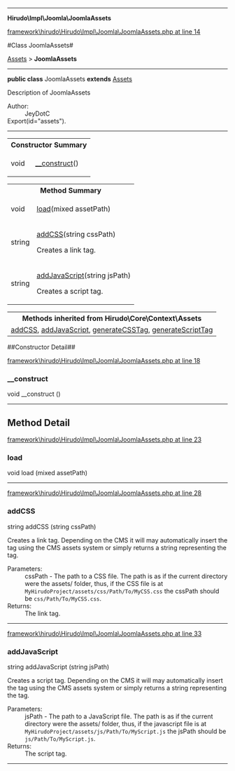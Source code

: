 

- - -

**Hirudo\Impl\Joomla\JoomlaAssets**


<a href="https://github.com/JeyDotC/Hirudo/blob/master/framework/hirudo/Hirudo/Impl/Joomla/JoomlaAssets.php#L14" target='_blank'>framework\hirudo\Hirudo\Impl\Joomla\JoomlaAssets.php at line 14</a>

#Class JoomlaAssets#

<a href="https://github.com/JeyDotC/Hirudo-docs/blob/master/Hirudo/Core/Context/Assets.md">Assets</a>
 &gt; **JoomlaAssets**




- - -

<p><strong>public  class</strong> <span>JoomlaAssets</span>
<strong>extends</strong> <a href="https://github.com/JeyDotC/Hirudo-docs/blob/master/Hirudo/Core/Context/Assets.md">Assets</a>

</p>

<div class="comment" id="overview_description"><p>Description of JoomlaAssets</p></div>

<dl>
<dt>Author:</dt>
<dd>JeyDotC</dd>
<dt>Export(id="assets").</dt>
</dl>


<hr />

<table id="summary_constructor">
<tr><th colspan="2">Constructor Summary</th></tr>
<tr>
<td><span class='k'></span> <span class='nx'>void</span></td>
<td class="description"><p class="name"><a href="#__construct">__construct</a>()</p></td>
</tr>
</table>

<table id="summary_method">
<tr><th colspan="2">Method Summary</th></tr>
<tr>
<td><span class='k'></span> <span class='nx'>void</span></td>
<td class="description"><p class="name"><a href="#load">load</a>(mixed assetPath)</p></td>
</tr>
<tr>
<td><span class='k'></span> <span class='nx'>string</span></td>
<td class="description"><p class="name"><a href="#addcss">addCSS</a>(string cssPath)</p><p class="description">Creates a link tag. </p></td>
</tr>
<tr>
<td><span class='k'></span> <span class='nx'>string</span></td>
<td class="description"><p class="name"><a href="#addjavascript">addJavaScript</a>(string jsPath)</p><p class="description">Creates a script tag. </p></td>
</tr>
</table>

<table class="inherit">
<tr><th colspan="2">Methods inherited from Hirudo\Core\Context\Assets</th></tr>
<tr><td><a href="https://github.com/JeyDotC/Hirudo-docs/blob/master/Hirudo/Core/Context/Assets.md#addcss">addCSS</a>, <a href="https://github.com/JeyDotC/Hirudo-docs/blob/master/Hirudo/Core/Context/Assets.md#addjavascript">addJavaScript</a>, <a href="https://github.com/JeyDotC/Hirudo-docs/blob/master/Hirudo/Core/Context/Assets.md#generatecsstag">generateCSSTag</a>, <a href="https://github.com/JeyDotC/Hirudo-docs/blob/master/Hirudo/Core/Context/Assets.md#generatescripttag">generateScriptTag</a></td></tr></table>

##Constructor Detail##


<a href="https://github.com/JeyDotC/Hirudo/blob/master/framework/hirudo/Hirudo/Impl/Joomla/JoomlaAssets.php#L18" target='_blank'>framework\hirudo\Hirudo\Impl\Joomla\JoomlaAssets.php at line 18</a>

<h3 id="__construct">__construct</h3>
<span class='k'></span> <span class='nx'>void</span> <span class='nf'>__construct</span> ()

<div class="details">

</div>

- - -

<h2 id="detail_method">Method Detail</h2>

<a href="https://github.com/JeyDotC/Hirudo/blob/master/framework/hirudo/Hirudo/Impl/Joomla/JoomlaAssets.php#L23" target='_blank'>framework\hirudo\Hirudo\Impl\Joomla\JoomlaAssets.php at line 23</a>

<h3 id="load()">load</h3>
<span class='k'></span> <span class='nx'>void</span> <span class='nf'>load</span> (mixed assetPath)

<div class="details">

</div>

- - -


<a href="https://github.com/JeyDotC/Hirudo/blob/master/framework/hirudo/Hirudo/Impl/Joomla/JoomlaAssets.php#L28" target='_blank'>framework\hirudo\Hirudo\Impl\Joomla\JoomlaAssets.php at line 28</a>

<h3 id="addCSS()">addCSS</h3>
<span class='k'></span> <span class='nx'>string</span> <span class='nf'>addCSS</span> (string cssPath)

<div class="details">
<p><p>Creates a link tag. Depending on the CMS it will may automatically insert
the tag using the CMS assets system or simply returns a string representing
the tag.</p></p><dl>
<dt>Parameters:</dt>
<dd>cssPath - The path to a CSS file. The path is as if the current directory were the assets/ folder, thus, if the CSS file is at <code>MyHirudoProject/assets/css/Path/To/MyCSS.css</code> the cssPath should be <code>css/Path/To/MyCSS.css</code>.</dd>
<dt>Returns:</dt>
<dd>The link tag.</dd>
</dl>

</div>

- - -


<a href="https://github.com/JeyDotC/Hirudo/blob/master/framework/hirudo/Hirudo/Impl/Joomla/JoomlaAssets.php#L33" target='_blank'>framework\hirudo\Hirudo\Impl\Joomla\JoomlaAssets.php at line 33</a>

<h3 id="addJavaScript()">addJavaScript</h3>
<span class='k'></span> <span class='nx'>string</span> <span class='nf'>addJavaScript</span> (string jsPath)

<div class="details">
<p><p>Creates a script tag. Depending on the CMS it will may automatically insert
the tag using the CMS assets system or simply returns a string representing
the tag.</p></p><dl>
<dt>Parameters:</dt>
<dd>jsPath - The path to a JavaScript file. The path is as if the current directory were the assets/ folder, thus, if the javascript file is at <code>MyHirudoProject/assets/js/Path/To/MyScript.js</code> the jsPath should be <code>js/Path/To/MyScript.js</code>.</dd>
<dt>Returns:</dt>
<dd>The script tag.</dd>
</dl>

</div>

- - -

